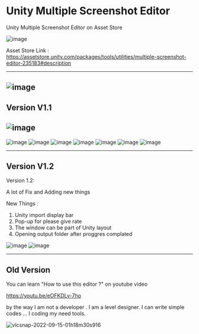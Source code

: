 # Unity Multiple Screenshot Editor



Unity Multiple Screenshot Editor on Asset Store

![image](https://user-images.githubusercontent.com/41707639/212502813-1247b657-5407-4b26-9226-a0ac41861690.png)

Asset Store Link : https://assetstore.unity.com/packages/tools/utilities/multiple-screenshot-editor-235183#description

------------------------------
![image](https://user-images.githubusercontent.com/41707639/208209375-e7bd3418-dfa1-4951-8244-9c10cc86431c.png)
------------------------------
## Version V1.1
![image](https://user-images.githubusercontent.com/41707639/207991024-044c5200-402a-4a29-b806-556ab403f12e.png)
------------------------------
![image](https://user-images.githubusercontent.com/41707639/208209386-459949ff-db70-4585-b4a9-0136368172be.png)
![image](https://user-images.githubusercontent.com/41707639/212502903-9a167fa5-84cc-4c3a-8952-baf7a6d816b9.png)
![image](https://user-images.githubusercontent.com/41707639/212502932-5f93fdb4-d5e6-4a8f-a04e-7fc4f376d8ee.png)
![image](https://user-images.githubusercontent.com/41707639/212502947-a2ae4f1a-a0fa-4c38-9a4c-b9f6a5cb482d.png)
![image](https://user-images.githubusercontent.com/41707639/212502950-57be18d3-73c3-490d-9c03-32bc58072904.png)
![image](https://user-images.githubusercontent.com/41707639/212502954-c75d5e34-31b4-4ce3-bdc4-0e853130bf17.png)
![image](https://user-images.githubusercontent.com/41707639/212502962-e2d01c7e-6aa2-4b0b-8e61-498fc49c4ed8.png)


--------------
## Version V1.2

Version 1.2:

A lot of Fix and Adding new things

New Things :

1) Unity import display bar
2) Pop-up for please give rate
3) The window can be part of Unity layout
4) Opening output folder after proggres complated


![image](https://user-images.githubusercontent.com/41707639/212503093-2978a128-419f-4cbc-8031-33d69d08d295.png)
![image](https://user-images.githubusercontent.com/41707639/212503045-e7379bd1-edd8-4ca3-9914-55361992de4e.png)



--------------
## Old Version
You can learn "How to use this editor ?" on youtube video

https://youtu.be/eOFKDLy-7ho  


by the way I am not a developer . I am a level designer.
I can write simple codes ... I coding my need tools.

![vlcsnap-2022-09-15-01h18m30s916](https://user-images.githubusercontent.com/41707639/190272975-af8e4125-7a8f-4720-b5cc-68b13beadf3c.png)





